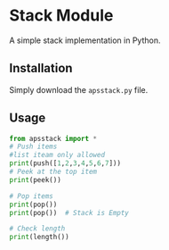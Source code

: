 # Stack Module

A simple stack implementation in Python.

## Installation

Simply download the `apsstack.py` file.

## Usage

```python
from apsstack import *
# Push items
#list iteam only allowed
print(push([1,2,3,4,5,6,7]))
# Peek at the top item
print(peek())

# Pop items
print(pop())
print(pop())  # Stack is Empty

# Check length
print(length())
